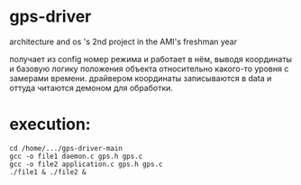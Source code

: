 # gps-driver
architecture and os 's 2nd project in the AMI's freshman year
<p>получает из config номер режима и работает в нём, выводя координаты и базовую логику положения объекта относительно какого-то уровня с замерами времени. драйвером координаты записываются в data и оттуда читаются демоном для обработки.</p>

# execution:
```
cd /home/.../gps-driver-main
gcc -o file1 daemon.c gps.h gps.c
gcc -o file2 application.c gps.h gps.c
./file1 & ./file2 &
```
